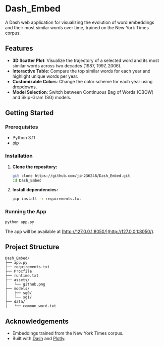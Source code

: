 # Dash_Embed

A Dash web application for visualizing the evolution of word embeddings and their most similar words over time, trained on the New York Times corpus.

## Features

- **3D Scatter Plot**: Visualize the trajectory of a selected word and its most similar words across two decades (1987, 1997, 2006).
- **Interactive Table**: Compare the top similar words for each year and highlight unique words per year.
- **Customizable Colors**: Change the color scheme for each year using dropdowns.
- **Model Selection**: Switch between Continuous Bag of Words (CBOW) and Skip-Gram (SG) models.

## Getting Started

### Prerequisites

- Python 3.11
- [pip](https://pip.pypa.io/en/stable/)

### Installation

1. **Clone the repository:**
    ```bash
    git clone https://github.com/jin236248/Dash_Embed.git
    cd Dash_Embed
    ```

2. **Install dependencies:**
    ```bash
    pip install -r requirements.txt
    ```

### Running the App

```bash
python app.py
```

The app will be available at [http://127.0.0.1:8050/](http://127.0.0.1:8050/).


## Project Structure

```
Dash_Embed/
├── app.py
├── requirements.txt
├── Procfile
├── runtime.txt
├── assets/
│   └── github.png
├── models/
│   ├── sg0/
│   └── sg1/
├── data/
│   └── common_word.txt
```

## Acknowledgements

- Embeddings trained from the New York Times corpus.
- Built with [Dash](https://dash.plotly.com/) and [Plotly](https://plotly.com/python/).